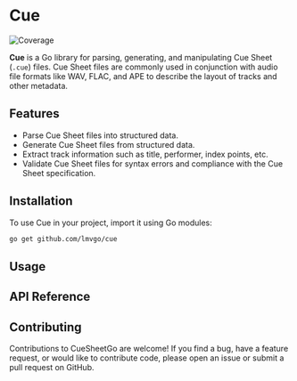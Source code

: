 # Cue
![Coverage](https://img.shields.io/badge/Coverage-94.2%25-brightgreen)

**Cue** is a Go library for parsing, generating, and manipulating Cue Sheet (`.cue`) files. Cue Sheet files are commonly
used in conjunction with audio file formats like WAV, FLAC, and APE to describe the layout of tracks and other metadata.

## Features

* Parse Cue Sheet files into structured data.
* Generate Cue Sheet files from structured data.
* Extract track information such as title, performer, index points, etc.
* Validate Cue Sheet files for syntax errors and compliance with the Cue Sheet specification.

## Installation

To use Cue in your project, import it using Go modules:

```sh
go get github.com/lmvgo/cue
```

## Usage



## API Reference



## Contributing

Contributions to CueSheetGo are welcome! If you find a bug, have a feature request, or would like to contribute code, please open an issue or submit a pull request on GitHub.
